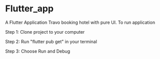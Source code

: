 # Flutter_app
A Flutter Application Travo booking hotel with pure UI. To run application

Step 1: Clone project to your computer

Step 2: Run "flutter pub get" in your terminal

Step 3: Choose Run and Debug
